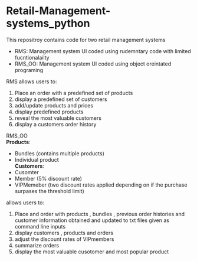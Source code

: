 # Retail-Management-systems_python

This repositroy contains code for two retail management systems
- RMS: Management system UI coded using rudemntary code with limited fucntionalailty 
- RMS_OO: Management system UI coded using object oreintated programing 

RMS allows users to:  
1. Place an order with a predefined set of products 
2. display a predefined set of customers 
3. add/update products and prices 
4. display predefined products 
5. reveal the most valuable customers 
6. display a customers order history

RMS_OO   
**Products**:
- Bundles (contains multiple products)
- Individual product   
**Customers**:
- Cusomter 
- Member (5% discount rate)
- VIPMemeber (two discount rates applied depending on if the purchase surpases the threshold limit)

allows users to:
1. Place and order with products , bundles , previous order histories and customer information obtained and updated to txt files given as command line inputs
2. display customers , products and orders 
3. adjust the discount rates of VIPmembers 
4. summarize orders 
5. display the most valuable cusotomer and most popular product
